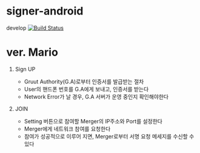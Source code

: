 # signer-android
develop [![Build Status](https://travis-ci.com/gruut/signer-android.svg?branch=develop)](https://travis-ci.com/gruut/signer-android)

# ver. Mario
1. Sign UP
    - Gruut Authority(G.A)로부터 인증서를 발급받는 절차
    - User의 핸드폰 번호를 G.A에게 보내고, 인증서를 받는다
    - Network Error가 날 경우, G.A 서버가 운영 중인지 확인해야한다

2. JOIN
    - Setting 버튼으로 참여할 Merger의 IP주소와 Port를 설정한다
    - Merger에게 네트워크 참여를 요청한다
    - 참여가 성공적으로 이루어 지면, Merger로부터 서명 요청 메세지를 수신할 수 있다
